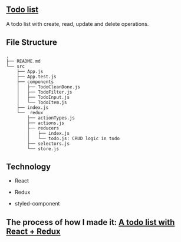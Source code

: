 ## [Todo list](https://christy313.github.io/react-redux-todo-list/)

A todo list with create, read, update and delete operations.

## File Structure

```
.
├── README.md
└── src
    ├── App.js
    ├── App.test.js
    ├── components
    │   ├── TodoCleanDone.js
    │   ├── TodoFilter.js
    │   ├── TodoInput.js
    │   └── TodoItem.js
    ├── index.js
    └──  redux
        ├── actionTypes.js
        ├── actions.js
        ├── reducers
        │   ├── index.js
        │   └── todo.js: CRUD logic in todo
        ├── selectors.js
        └── store.js
```

## Technology

* React

* Redux

* styled-component

## The process of how I made it: [A todo list with React + Redux](https://coding-ontheway.coderbridge.io/2022/04/12/react-redux-todolist-en/)

